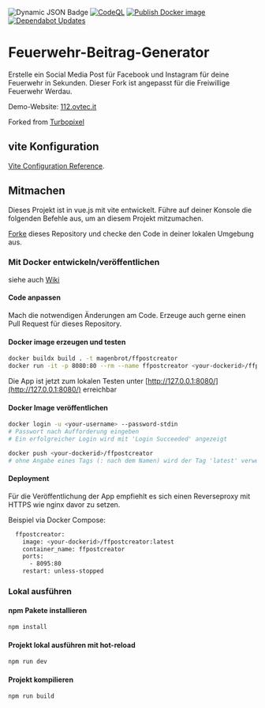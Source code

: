 ![Dynamic JSON Badge](https://img.shields.io/badge/dynamic/json?url=https%3A%2F%2Fgithub.com%2Fmagenbrot%2FFeuerwehr-Beitrag-Generator%2Fraw%2Frefs%2Fheads%2Fmain%2Fpackage.json&query=version&label=Version)
[![CodeQL](https://github.com/magenbrot/Feuerwehr-Beitrag-Generator/actions/workflows/github-code-scanning/codeql/badge.svg)](https://github.com/magenbrot/Feuerwehr-Beitrag-Generator/actions/workflows/github-code-scanning/codeql)
[![Publish Docker image](https://github.com/magenbrot/Feuerwehr-Beitrag-Generator/actions/workflows/docker-image.yml/badge.svg)](https://github.com/magenbrot/Feuerwehr-Beitrag-Generator/actions/workflows/docker-image.yml)
[![Dependabot Updates](https://github.com/magenbrot/Feuerwehr-Beitrag-Generator/actions/workflows/dependabot/dependabot-updates/badge.svg)](https://github.com/magenbrot/Feuerwehr-Beitrag-Generator/actions/workflows/dependabot/dependabot-updates)

# Feuerwehr-Beitrag-Generator

Erstelle ein Social Media Post für Facebook und Instagram für deine Feuerwehr in Sekunden. Dieser Fork ist angepasst für die Freiwillige Feuerwehr Werdau.

Demo-Website: [112.ovtec.it](https://112.ovtec.it/)

Forked from [Turbopixel](https://github.com/turbopixel/Feuerwehr-Beitrag-Generator)

## vite Konfiguration

[Vite Configuration Reference](https://vitejs.dev/config/).

## Mitmachen

Dieses Projekt ist in vue.js mit vite entwickelt. Führe auf deiner Konsole die folgenden
Befehle aus, um an diesem Projekt mitzumachen.

[Forke](https://github.com/magenbrot/Feuerwehr-Beitrag-Generator/fork) dieses Repository und checke den Code in deiner lokalen Umgebung aus.

### Mit Docker entwickeln/veröffentlichen

siehe auch [Wiki](https://github.com/magenbrot/Feuerwehr-Beitrag-Generator/wiki/Pers%C3%B6nliche-Notizen-zur-Erzeugung-eines-neuen-Releases)

#### Code anpassen

Mach die notwendigen Änderungen am Code. Erzeuge auch gerne einen Pull Request für dieses Repository.

#### Docker image erzeugen und testen

```sh
docker buildx build . -t magenbrot/ffpostcreator
docker run -it -p 8080:80 --rm --name ffpostcreator <your-dockerid>/ffpostcreator:latest
```

Die App ist jetzt zum lokalen Testen unter [http://127.0.0.1:8080/](http://127.0.0.1:8080/) erreichbar

#### Docker Image veröffentlichen

```sh
docker login -u <your-username> --password-stdin
# Passwort nach Aufforderung eingeben
# Ein erfolgreicher Login wird mit 'Login Succeeded' angezeigt

docker push <your-dockerid>/ffpostcreator
# ohne Angabe eines Tags (: nach dem Namen) wird der Tag 'latest' verwendet
```

#### Deployment

Für die Veröffentlichung der App empfiehlt es sich einen Reverseproxy mit HTTPS wie nginx davor zu setzen.

Beispiel via Docker Compose:

```sh
  ffpostcreator:
    image: <your-dockerid>/ffpostcreator:latest
    container_name: ffpostcreator
    ports:
      - 8095:80
    restart: unless-stopped
```

### Lokal ausführen

#### npm Pakete installieren

```sh
npm install
```

#### Projekt lokal ausführen mit hot-reload

```sh
npm run dev
```

#### Projekt kompilieren

```sh
npm run build
```
